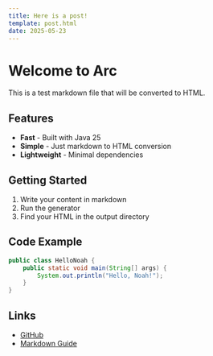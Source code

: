 ```yaml
---
title: Here is a post!
template: post.html
date: 2025-05-23
---
```


# Welcome to Arc

This is a test markdown file that will be converted to HTML.

## Features

- **Fast** - Built with Java 25
- **Simple** - Just markdown to HTML conversion
- **Lightweight** - Minimal dependencies

## Getting Started

1. Write your content in markdown
2. Run the generator
3. Find your HTML in the output directory

## Code Example

```java
public class HelloNoah {
    public static void main(String[] args) {
        System.out.println("Hello, Noah!");
    }
}
```

## Links

- [GitHub](https://github.com/yourusername/noah)
- [Markdown Guide](https://www.markdownguide.org/)
